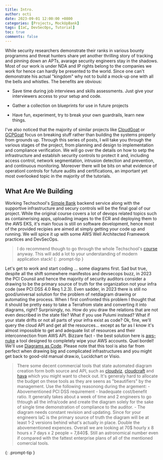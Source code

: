 ```yaml
---
title: Intro. 
author: octi
date: 2023-09-01 12:00:00 +0800
categories: [Projects, MockUpBank]
tags: [IaC, DevSecOps, Tutorial]
toc: true
comments: false
---
```


While security researchers demonstrate their ranks in various bounty programms and threat hunters share yet another thrilling story of tracking and pinning down an APTs, avarage security engineers stay in the shadows. Most of our work is under NDA and IP rights belong to the companies we work for hence can hardly be presented to the world. Since one can't demonstrate his actual "kingdom" why not to build a mock-up one with all the bells and whistles. The benefits are obvious:

- Save time during job interviews and skills assessments. Just give your interviewers access to your setup and code.

- Gather a collection on blueprints for use in future projects

- Have fun, experiment, try to break your own guardrails, learn new things.

I've also noticed that the majority of similar projects like [CloudGoat](https://github.com/RhinoSecurityLabs/cloudgoat) or [GCPGoat](https://github.com/ine-labs/GCPGoat) focus on breaking stuff rather than building the systems properly from grounds up. Through this series of posts, I will take you through the various stages of the project, from planning and design to implementation and compliance verification. We will go over the details on how to setp the infrastructure and establsih security controls to protect it and, including access control, network segmentation, intrusion detection and prevention, and continuous monitoring. Moreover there will be bits on what evidence of operationl controls for future audits and certifications, an important yet most overlooked topic in the majority of the tutorials.

## What Are We Building

Working Techschool's [Simple Bank](https://github.com/techschool/simplebank) backend service along with the supportive infrastructure and secury controls will be the final goal of our project. While the original course covers a lot of devops related topics such as containerising apps, uploading images to the ECR and deploying them to the AWS EKS, it's main focus is still on software development, hence most of the provided recipies are aimed at simply getting your code up and running. We will spice it up with some AWS Well Architected Framework practices and DevSecOps.
> I do recommend though to go through the whole Techschool's [course](https://www.youtube.com/c/TECHSCHOOLGURU) anyway. This will add a lot to your understanding of modern application stack!
{: .prompt-tip }

Let's get to work and start coding ... some diagrams first. Sad but true, despite all the shift somewhere manifestos and devsecops buzz, in 2023 the PCI Counsil and hence the majority of security auditors consider a drawing to be the primary source of truth for the organization not your infra code (see PCI DSS 4.0 Req 1.2.3).
Even sadder, in 2023 there is still no good/universal solution for the problem of netdiagram drawing or automating the process. When I first confronted this problem I thought that it should be pretty easy to take a Terrafrom state and converting it into diagrams, right? Surprisingly, no. How do you draw the relations that are not even described in the state file? What if you use Pulumi instead? What if your state drifts or not all parts of your infra exist as code? Ok, fine, we'll query the cloud API and get all the resources... except as far as I know it's almost impossible to get and adequate list of resources and their interconnection from AWS API. Bizzare fact - the best solution here is  [aws-nuke](https://github.com/rebuy-de/aws-nuke) a tool designed to completely wipe your AWS accounts. Quel bordel!
We'll use [Diagrams as Code](https://diagrams.mingrammer.com/). Please note that this tool is also far from perfect when drawing big and complicated infrastructures and you might get back to good-old manual draw.io, Lucidchart or Visio.

> There some decent commercial tools that state automated diagram creation form both source and API, such as [cloudviz](https://cloudviz.io), [cloudcraft](https://www.cloudcraft.co/) and [hava](https://www.hava.io) which you might want to check out. It's generaly hard to allocate the budget on these tools as they are seens as "beautifiers" by the management. Use the following reasonong during the argement:
    - Abovementioned PCI DSS requirement
    - Inadequate cost/benefit ratio. It generally takes about a week of time and 2 engineers to go thtough all the infra/code and create the diagram solely for the sake of single time demonstration of compliance to the auditor.
    - The diagram needs constant revision and updating. Since for your engineers IaC is the primary source of truth the diagram will be at least 1-2 versions behind what's actually in place. Double the abovementioned expences.
Overall we are looking at 70$ hourly x 8 hours x 7 days x 2 people = 7,840$. Still an astronomical number even if compared with the fattest enterprise plans of all of the mentioned comercial tools. 

{: .prompt-tip }